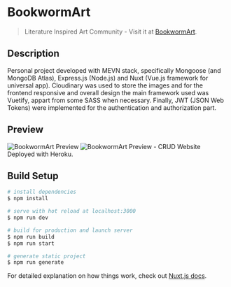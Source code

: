 # BookwormArt

> Literature Inspired Art Community - Visit it at [BookwormArt](https://bookwormart.herokuapp.com/).

## Description

Personal project developed with MEVN stack, specifically Mongoose (and MongoDB Atlas), Express.js (Node.js) and Nuxt (Vue.js framework for universal app). Cloudinary was used to store the images and for the frontend responsive and overall design the main framework used was Vuetify, appart from some SASS when necessary. Finally, JWT (JSON Web Tokens) were implemented for the authentication and authorization part.

## Preview

![BookwormArt Preview](https://res.cloudinary.com/drdwtcsc4/image/upload/v1592061923/Others/2020-06-13_17-23-58_hxlk9e.gif "BookwormArt Preview")
![BookwormArt Preview - CRUD](https://res.cloudinary.com/drdwtcsc4/image/upload/v1592061923/Others/2020-06-13_17-23-58_hxlk9e.gif "BookwormArt Preview - CRUD")
Website Deployed with Heroku.

## Build Setup

```bash
# install dependencies
$ npm install

# serve with hot reload at localhost:3000
$ npm run dev

# build for production and launch server
$ npm run build
$ npm run start

# generate static project
$ npm run generate
```

For detailed explanation on how things work, check out [Nuxt.js docs](https://nuxtjs.org).
